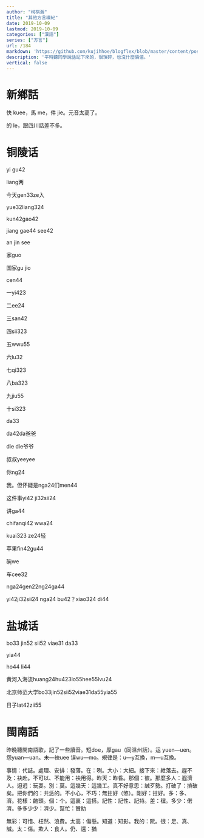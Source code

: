 ```yaml
---
author: "柯棋瀚"
title: "其他方言璅紀"
date: 2019-10-09
lastmod: 2019-10-09
categories: ["漢語"]
series: ["方言"]
url: /184
markdown: 'https://github.com/kujihhoe/blogflex/blob/master/content/post/184其他方言.md'
description: '平時聽同學說話記下來的，很瑣碎，也沒什麼價値。'
vertical: false
---
```


# 新鄕話

快 kuee，馬 me，件 jie。元音太高了。

的 le，跟四川話差不多。

# 铜陵话

yi gu42

 liang两

今天gen33ze入

yue32liang324

kun42gao42

jiang gae44 see42

an jin see

家guo

国家gu jio

cen44

一yi423

二ee24

三san42

四sii323

五wwu55

六lu32

七qi323

八ba323

九jiu55

十si323

da33

da42da爸爸

die die爷爷

叔叔yeeyee

你ng24

我。但怀疑是nga24们men44

这件事yi42 ji32sii24

讲ga44

chifanqi42 wwa24

kuai323 ze24轻

苹果fin42gu44

碗we

车cee32

nga24gen22ng24ga44

yi42ji32sii24  nga24 bu42？xiao324 di44

# 盐城话

bo33 jin52 sii52 viae31 da33

yia44

ho44 li44

黄河入海流huang24hu423lo55hee55lvu24

北京师范大学bo33jin52sii52viae31da55yia55

日子lat42zii55

# 閩南話

昨晚聽閩南語歌，記了一些讀音。短doe，厚gau（同溫州話）。运  yuen—uen。怨yuan—uan。未—袂uee 误wu—mo。規律是：u—y互換，m—u互換。

事情：代誌。處理、安排：發落。在：咧。大小：大細。接下來：紲落去。趕不及：袂赴。不可以、不能用：袂用得。昨天：昨昏。那個：彼。那麼多人：遐濟人。𨑨迌：玩耍。別：莫。這幾天：這幾工。真不好意思：誠歹勢。打破了：摃破矣。把你們的：共恁的。不小心，不巧：無拄好（煞）。剛好：拄好。多：多、濟。花樣：齣頭。個：个。這裏：這搭。記性：記性、記持。差：䆀。多少：偌濟。多多少少：濟少。幫忙：贊助

無彩：可惜、枉然、浪費。太高：傷懸。知道：知影。我的：阮。很：足、真、誠。太：傷。欺人：食人。仍、還：猶
